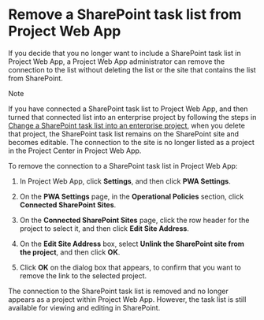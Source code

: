 
# Remove a SharePoint task list from Project Web App

If you decide that you no longer want to include a SharePoint task list in Project Web App, a Project Web App administrator can remove the connection to the list without deleting the list or the site that contains the list from SharePoint.
  
    
    


> [!NOTE]
>  If you have connected a SharePoint task list to Project Web App, and then turned that connected list into an enterprise project by following the steps in [Change a SharePoint task list into an enterprise project](d1387254-9478-4d9d-90d7-a4aee16b1f3c.md), when you delete that project, the SharePoint task list remains on the SharePoint site and becomes editable. The connection to the site is no longer listed as a project in the Project Center in Project Web App. 
  
    
    

To remove the connection to a SharePoint task list in Project Web App:
1. In Project Web App, click **Settings**, and then click **PWA Settings**.
    
  
2. On the **PWA Settings** page, in the **Operational Policies** section, click **Connected SharePoint Sites**.
    
  
3. On the **Connected SharePoint Sites** page, click the row header for the project to select it, and then click **Edit Site Address**.
    
  
4. On the **Edit Site Address** box, select **Unlink the SharePoint site from the project**, and then click **OK**.
    
  
5. Click **OK** on the dialog box that appears, to confirm that you want to remove the link to the selected project.
    
  
The connection to the SharePoint task list is removed and no longer appears as a project within Project Web App. However, the task list is still available for viewing and editing in SharePoint.